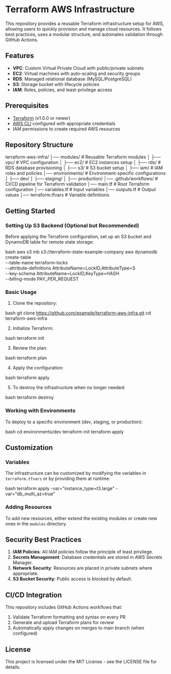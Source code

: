 # Terraform AWS Infrastructure

This repository provides a reusable Terraform infrastructure setup for AWS, allowing users to quickly provision and manage cloud resources. It follows best practices, uses a modular structure, and automates validation through GitHub Actions.

## Features

- **VPC**: Custom Virtual Private Cloud with public/private subnets
- **EC2**: Virtual machines with auto-scaling and security groups
- **RDS**: Managed relational database (MySQL/PostgreSQL)
- **S3**: Storage bucket with lifecycle policies
- **IAM**: Roles, policies, and least-privilege access

## Prerequisites

- [Terraform](https://www.terraform.io/downloads.html) (v1.0.0 or newer)
- [AWS CLI](https://aws.amazon.com/cli/) configured with appropriate credentials
- IAM permissions to create required AWS resources

## Repository Structure 

terraform-aws-infra/
│── modules/ # Reusable Terraform modules
│ ├── vpc/ # VPC configuration
│ ├── ec2/ # EC2 instances setup
│ ├── rds/ # RDS database provisioning
│ ├── s3/ # S3 bucket setup
│ ├── iam/ # IAM roles and policies
│── environments/ # Environment-specific configurations
│ ├── dev/
│ ├── staging/
│ ├── production/
│── .github/workflows/ # CI/CD pipeline for Terraform validation
│── main.tf # Root Terraform configuration
│── variables.tf # Input variables
│── outputs.tf # Output values
│── terraform.tfvars # Variable definitions

## Getting Started

### Setting Up S3 Backend (Optional but Recommended)

Before applying the Terraform configuration, set up an S3 bucket and DynamoDB table for remote state storage:

bash
aws s3 mb s3://terraform-state-example-company
aws dynamodb create-table \
--table-name terraform-locks \
--attribute-definitions AttributeName=LockID,AttributeType=S \
--key-schema AttributeName=LockID,KeyType=HASH \
--billing-mode PAY_PER_REQUEST

### Basic Usage

1. Clone the repository:

bash
git clone https://github.com/example/terraform-aws-infra.git
cd terraform-aws-infra

2. Initialize Terraform:

bash
terraform init

3. Review the plan:

bash
terraform plan

4. Apply the configuration:

bash
terraform apply

5. To destroy the infrastructure when no longer needed:

bash
terraform destroy

### Working with Environments

To deploy to a specific environment (dev, staging, or production):

bash
cd environments/dev
terraform init
terraform apply

## Customization

### Variables

The infrastructure can be customized by modifying the variables in `terraform.tfvars` or by providing them at runtime:

bash
terraform apply -var="instance_type=t3.large" -var="db_multi_az=true"


### Adding Resources

To add new resources, either extend the existing modules or create new ones in the `modules` directory.

## Security Best Practices

1. **IAM Policies**: All IAM policies follow the principle of least privilege.
2. **Secrets Management**: Database credentials are stored in AWS Secrets Manager.
3. **Network Security**: Resources are placed in private subnets where appropriate.
4. **S3 Bucket Security**: Public access is blocked by default.

## CI/CD Integration

This repository includes GitHub Actions workflows that:

1. Validate Terraform formatting and syntax on every PR
2. Generate and upload Terraform plans for review
3. Automatically apply changes on merges to main branch (when configured)

## License

This project is licensed under the MIT License - see the LICENSE file for details.